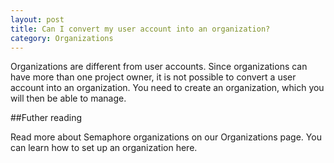 ```yaml
---
layout: post
title: Can I convert my user account into an organization?
category: Organizations
---
```


Organizations are different from user accounts. Since organizations can have more than 
one project owner, it is not possible to convert a user account into an organization. 
You need to create an organization, which you will then be able to manage.

##Futher reading

Read more about Semaphore organizations on our Organizations page.
You can learn how to set up an organization here.
